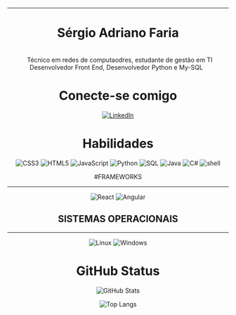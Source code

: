 <hr>
<div align =center><h1>Sérgio Adriano Faria </h1> 

<br> &nbsp;
Técnico em redes de computaodres, estudante de gestão em TI 
Desenvolvedor Front End, Desenvolvedor  Python e My-SQL &nbsp;<br>


# Conecte-se comigo

[![LinkedIn](https://img.shields.io/badge/LinkedIn-000?style=for-the-badge&logo=linkedin&logoColor=0E76A8)](https://www.linkedin.com/in/sergio-adriao-faria-7968082b/)

# Habilidades
![CSS3](https://img.shields.io/badge/css3-%231572B6.svg?style=for-the-badge&logo=css3&logoColor=white)
![HTML5](https://img.shields.io/badge/html5-%23E34F26.svg?style=for-the-badge&logo=html5&logoColor=white) 
![JavaScript](https://img.shields.io/badge/javascript-%23323330.svg?style=for-the-badge&logo=javascript&logoColor=%23F7DF1E) 
![Python](https://img.shields.io/badge/python-3670A0?style=for-the-badge&logo=python&logoColor=ffdd54)
![SQL](https://img.shields.io/badge/sql-black?style=for-the-badge&logo=mysql)
![Java](https://img.shields.io/badge/java-%23ED8B00.svg?style=for-the-badge&logo=openjdk&logoColor=white)
![C#](https://img.shields.io/badge/c%23-%23239120.svg?style=for-the-badge&logo=c-sharp&logoColor=white) 
![shell](https://camo.githubusercontent.com/8756ea97fd5b4ea7c5e15baff4c45a6db53272515a3ad8529b219325762d86b6/68747470733a2f2f696d672e736869656c64732e696f2f62616467652f5368656c6c7363726970742d6465646564653f7374796c653d666f722d7468652d6261646765266c6f676f3d7368656c6c736372697074266c6f676f436f6c6f723d7768697465)

#FRAMEWORKS
<hr>

![React](https://img.shields.io/badge/react-black?style=for-the-badge&logo=react)
![Angular](https://img.shields.io/badge/Angular-black?style=for-the-badge&logo=angular&logoColor=white)



## SISTEMAS OPERACIONAIS
<hr>

![Linux](https://img.shields.io/badge/linux-black?style=for-the-badge&logo=Linux)
![Windows](https://img.shields.io/badge/Windows-black?style=for-the-badge&logo=Windows)





# GitHub Status
![GitHub Stats](https://github-readme-stats.vercel.app/api?username=sergiodeveloper12&count_privete=true)


![Top Langs](https://github-readme-stats-git-masterrstaa-rickstaa.vercel.app/api/top-langs/?username=sergiodeveloper12&bg_color=000&border_color=30A3DC&title_color=E94D5F&text_color=FFF) <br>







 
  
